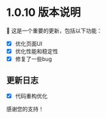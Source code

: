 # 1.0.10 版本说明

🧪 这是一个重要的更新，包括以下功能：

- [x] 优化页面UI
- [x] 优化性能和稳定性
- [x] 修复了一些bug

## 更新日志

- [x] 代码重构优化

感谢您的支持！
